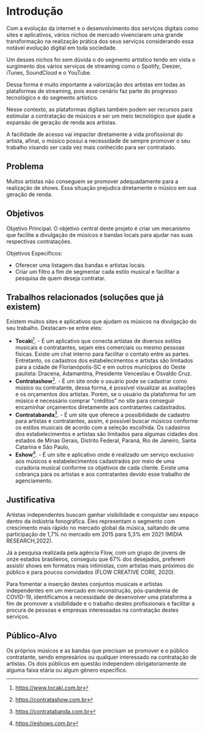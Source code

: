 # Introdução

Com a evolução da internet e o desenvolvimento dos serviços digitais como sites e aplicativos, vários nichos de mercado vivenciaram uma grande transformação na realização prática dos seus serviços considerando essa notável evolução digital em toda sociedade.

Um desses nichos foi sem dúvida o do segmento artístico tendo em vista o surgimento dos vários serviços de streaming como o Spotify, Deezer, iTunes, SoundCloud e o YouTube.

Dessa forma é muito importante a valorização dos artistas em todas as plataformas de streaming, pois esse cenário faz parte do progresso tecnológico e do segmento artístico.

Nesse contexto, as plataformas digitais também podem ser recursos para estimular a contratação de músicos e ser um meio tecnológico que ajude a expansão de geração de renda aos artistas.

A facilidade de acesso vai impactar diretamente a vida profissional do artista, afinal, o músico possui a necessidade de sempre promover o seu trabalho visando ser cada vez mais conhecido para ser contratado.

## Problema
Muitos artistas não conseguem se promover adequadamente para a realização de shows. Essa situação prejudica diretamente o músico em sua geração de renda.

## Objetivos

Objetivo Principal:
O objetivo central deste projeto é criar um mecanismo que facilite a divulgação de músicos e bandas locais para ajudar nas suas respectivas contratações.

Objetivos Específicos:
- Oferecer uma listagem das bandas e artistas locais.
- Criar um filtro a fim de segmentar cada estilo musical e facilitar a pesquisa de quem deseja contratar.

## Trabalhos relacionados (soluções que já existem)

Existem muitos sites e aplicativos que ajudam os músicos na divulgação do seu trabalho. Destacam-se entre eles:

-	**Tocaki**[^1]. - É um aplicativo que conecta artistas de diversos estilos musicais e contratantes, sejam eles comerciais ou mesmo pessoas físicas. Existe um chat interno para facilitar o contato entre as partes. Entretanto, os cadastros dos estabelecimentos e artistas são limitados para a cidade de Florianópolis-SC e em outros municípios do Oeste paulista: Dracena, Adamantina, Presidente Venceslau e Osvaldo Cruz.
- **Contratashow**[^2]. - É um site onde o usuário pode se cadastrar como músico ou contratante, dessa forma, é possível visualizar as avaliações e os orçamentos dos artistas. Porém, se o usuário da plataforma for um músico é necessário comprar "créditos" no site para conseguir encaminhar orçamentos diretamente aos contratantes cadastrados.
- **Contratabanda**[^3]. - É um site que oferece a possibilidade de cadastro para artistas e contratantes, assim, é possível buscar músicos conforme os estilos musicais de acordo com a seleção escolhida. Os cadastros dos estabelecimentos e artistas são limitados para algumas cidades dos estados de Minas Gerais, Distrito Federal, Paraná, Rio de Janeiro, Santa Catarina e São Paulo,
- **Eshow**[^4]. - É um site e aplicativo onde é realizado um serviço exclusivo aos músicos e estabelecimentos cadastrados por meio de uma curadoria musical conforme os objetivos de cada cliente. Existe uma cobrança para os artistas e aos contratantes devido esse trabalho de agenciamento.

[^1]: https://www.tocaki.com.br
[^2]: https://contratashow.com.br
[^3]: https://contratabanda.com.br
[^4]: https://eshows.com.br

## Justificativa

 Artistas independentes buscam ganhar visibilidade e conquistar seu espaço dentro da indústria fonográfica. Eles representam o segmento com crescimento mais rápido no mercado global da música, saltando de uma participação de 1,7% no mercado em 2015 para 5,3% em 2021 (MIDIA RESEARCH,2022).
   
Já a pesquisa realizada pela agência Flow, com um grupo de jovens de onze estados brasileiros, conseguiu que 67% dos desejados, preferem assistir shows em formatos mais intimistas, com artistas mais próximos do público e para poucos convidados (FLOW CREATIVE CORE, 2020).
   
 Para fomentar a inserção destes conjuntos musicais e artistas independentes em um mercado em reconstrução, pós-pandemia de COVID-19, identificamos a necessidade de desenvolver uma plataforma a fim de promover a visibilidade e o trabalho destes profissionais e facilitar a procura de pessoas e empresas interessadas na contratação destes serviços.
 

## Público-Alvo

Os próprios músicos e as bandas que precisam se promover e o público contratante, sendo empresários ou qualquer interessado na contratação de artistas. Os dois públicos em questão independem obrigatoriamente de alguma faixa etária ou algum gênero específico.

